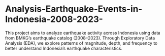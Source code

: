 # Analysis-Earthquake-Events-in-Indonesia-2008-2023-
This project aims to analyze earthquake activity across Indonesia using data from BMKG’s earthquake catalog (2008–2023). Through Exploratory Data Analysis (EDA), we explore patterns of magnitude, depth, and frequency to better understand Indonesia’s earthquake characteristics.
